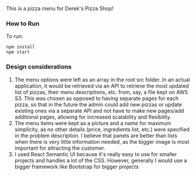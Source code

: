 This is a pizza menu for Derek's Pizza Shop!

### How to Run
To run:

```
npm install
npm start
```

### Design considerations
1. The menu options were left as an array in the root src folder. In an actual application, it would be retrieved via an API to retrieve the most updated list of pizzas, their menu descriptions, etc. from, say, a file kept on AWS S3. This was chosen as opposed to having separate pages for each pizza, so that in the future the admin could add new pizzas or update existing ones via a separate API and not have to make new pages/add additional pages, allowing for increased scalability and flexibility. 
2. The menu items were kept as a picture and a name for maximum simplicity, as no other details (price, ingredients list, etc.) were specified in the problem description. I believe that panels are better than lists when there is very little information needed, as the bigger image is most important for attracting the customer.
3. I used React Semantic UI because it's really easy to use for smaller projects and handles a lot of the CSS. However, generally I would use a bigger framework like Bootstrap for bigger projects
